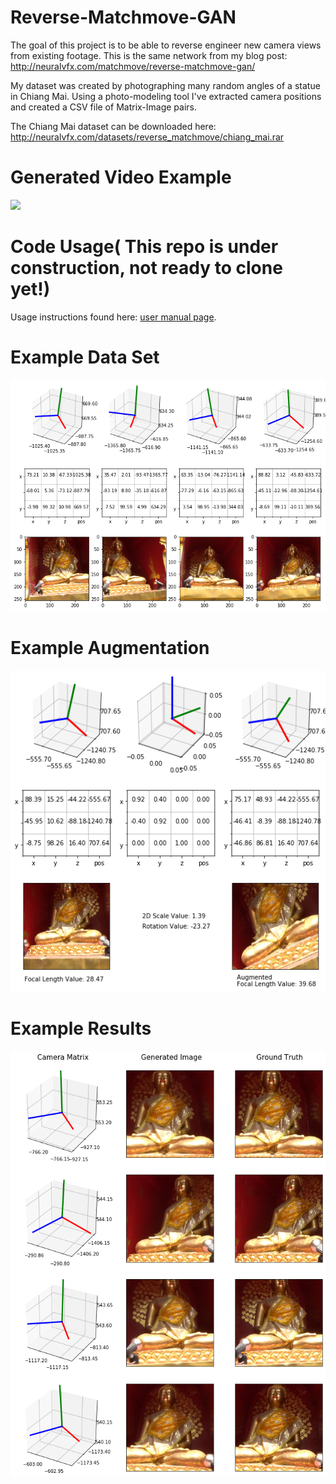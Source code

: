 # Reverse-Matchmove-GAN

The goal of this project is to be able to reverse engineer new camera views from existing footage. This is the same network from my blog post: http://neuralvfx.com/matchmove/reverse-matchmove-gan/

My dataset was created by photographing many random angles of a statue in Chiang Mai. Using a photo-modeling tool I've extracted camera positions and created a CSV file of Matrix-Image pairs. 

The Chiang Mai dataset can be downloaded here: http://neuralvfx.com/datasets/reverse_matchmove/chiang_mai.rar

# Generated Video Example
![](examples/anim_example.gif)

# Code Usage( This repo is under construction, not ready to clone yet!)
Usage instructions found here: [user manual page](USAGE.md).

# Example Data Set
![](examples/chiang_mai_matrix_data_b.png)

# Example Augmentation
![](examples/augmentation_a.png)

# Example Results
![](examples/chiang_mai_example_a.png)
